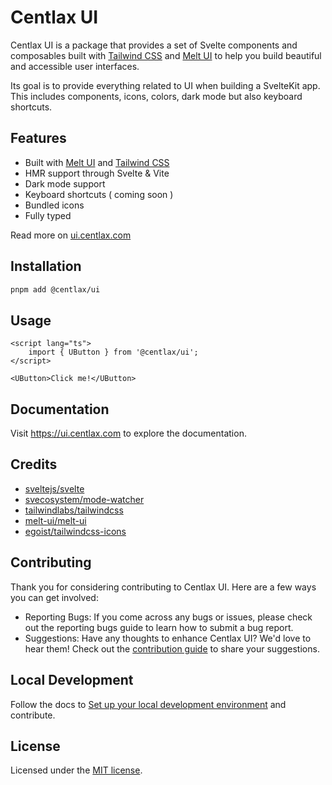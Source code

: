 # Centlax UI

Centlax UI is a package that provides a set of Svelte components and composables built with [Tailwind CSS](https://tailwindcss.com/) and [Melt UI](https://melt-ui.com/) to help you build beautiful and accessible user interfaces.

Its goal is to provide everything related to UI when building a SvelteKit app. This includes components, icons, colors, dark mode but also keyboard shortcuts.

## Features

- Built with [Melt UI](https://melt-ui.com) and [Tailwind CSS](https://tailwindcss.com/)
- HMR support through Svelte & Vite
- Dark mode support
- Keyboard shortcuts ( coming soon )
- Bundled icons
- Fully typed

Read more on [ui.centlax.com](https://ui.centlax.com)

## Installation

```bash
pnpm add @centlax/ui
```

## Usage

```svelte
<script lang="ts">
	import { UButton } from '@centlax/ui';
</script>

<UButton>Click me!</UButton>
```

## Documentation

Visit https://ui.centlax.com to explore the documentation.

## Credits

- [sveltejs/svelte](https://github.com/sveltejs/svelte)
- [svecosystem/mode-watcher](https://github.com/svecosystem/mode-watcher)
- [tailwindlabs/tailwindcss](https://github.com/tailwindlabs/tailwindcss)
- [melt-ui/melt-ui](https://github.com/melt-ui/melt-ui)
- [egoist/tailwindcss-icons](https://github.com/egoist/tailwindcss-icons)

## Contributing

Thank you for considering contributing to Centlax UI. Here are a few ways you can get involved:

- Reporting Bugs: If you come across any bugs or issues, please check out the reporting bugs guide to learn how to submit a bug report.
- Suggestions: Have any thoughts to enhance Centlax UI? We'd love to hear them! Check out the [contribution guide](https://ui.centlax.com/start/contribute) to share your suggestions.

## Local Development

Follow the docs to [Set up your local development environment](https://ui.centlax.com/start/contribute#local-dev-setup) and contribute.

## License

Licensed under the [MIT license](https://github.com/centlax/ui/blob/dev/LICENSE.md).
